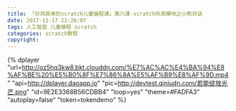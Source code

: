```yaml
---
title: 「炒鸡简单的scratch儿童编程课」第六课-scratch外观模块之小熊对话
date: 2017-11-17 21:26:07
tags: 人工智能 儿童编程 scratch
categories: scratch教程
copyright:
---
```



<!--more-->
{% dplayer "url=http://oz5hq3kw8.bkt.clouddn.com/%E7%AC%AC%E4%BA%94%E8%AF%BE%20%E5%B0%8F%E7%86%8A%E5%AF%B9%E8%AF%9D.mp4" "api=http://dplayer.daoapp.io" "pic=http://devtest.qiniudn.com/若能绽放光芒.png" "id=9E2E3368B56CDBB4" "loop=yes" "theme=#FADFA3" "autoplay=false" "token=tokendemo" %}

